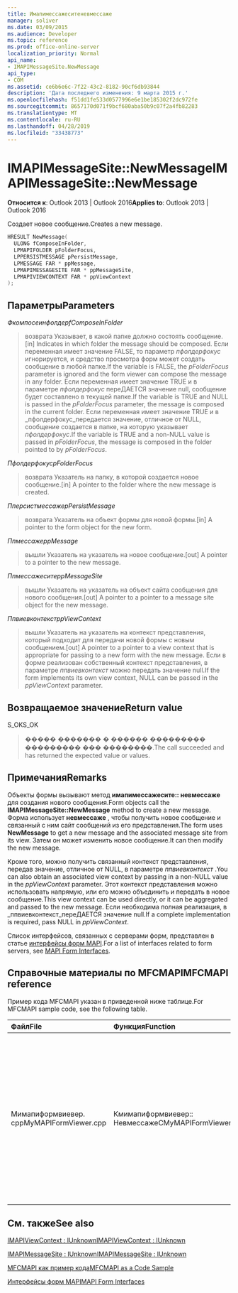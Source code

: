```yaml
---
title: Имапимессажеситеневмессаже
manager: soliver
ms.date: 03/09/2015
ms.audience: Developer
ms.topic: reference
ms.prod: office-online-server
localization_priority: Normal
api_name:
- IMAPIMessageSite.NewMessage
api_type:
- COM
ms.assetid: ce6b6e6c-7f22-43c2-8182-90cf6db93844
description: 'Дата последнего изменения: 9 марта 2015 г.'
ms.openlocfilehash: f51dd1fe533d0577996e6e1be185302f2dc972fe
ms.sourcegitcommit: 8657170d071f9bcf680aba50b9c07f2a4fb82283
ms.translationtype: MT
ms.contentlocale: ru-RU
ms.lasthandoff: 04/28/2019
ms.locfileid: "33438773"
---
```

# <a name="imapimessagesitenewmessage"></a><span data-ttu-id="fdea1-103">IMAPIMessageSite::NewMessage</span><span class="sxs-lookup"><span data-stu-id="fdea1-103">IMAPIMessageSite::NewMessage</span></span>

  
  
<span data-ttu-id="fdea1-104">**Относится к**: Outlook 2013 | Outlook 2016</span><span class="sxs-lookup"><span data-stu-id="fdea1-104">**Applies to**: Outlook 2013 | Outlook 2016</span></span> 
  
<span data-ttu-id="fdea1-105">Создает новое сообщение.</span><span class="sxs-lookup"><span data-stu-id="fdea1-105">Creates a new message.</span></span>
  
```cpp
HRESULT NewMessage(
  ULONG fComposeInFolder,
  LPMAPIFOLDER pFolderFocus,
  LPPERSISTMESSAGE pPersistMessage,
  LPMESSAGE FAR * ppMessage,
  LPMAPIMESSAGESITE FAR * ppMessageSite,
  LPMAPIVIEWCONTEXT FAR * ppViewContext
);
```

## <a name="parameters"></a><span data-ttu-id="fdea1-106">Параметры</span><span class="sxs-lookup"><span data-stu-id="fdea1-106">Parameters</span></span>

 <span data-ttu-id="fdea1-107">_Фкомпосеинфолдер_</span><span class="sxs-lookup"><span data-stu-id="fdea1-107">_fComposeInFolder_</span></span>
  
> <span data-ttu-id="fdea1-108">возврата Указывает, в какой папке должно состоять сообщение.</span><span class="sxs-lookup"><span data-stu-id="fdea1-108">[in] Indicates in which folder the message should be composed.</span></span> <span data-ttu-id="fdea1-109">Если переменная имеет значение FALSE, то параметр _пфолдерфокус_ игнорируется, и средство просмотра форм может создать сообщение в любой папке.</span><span class="sxs-lookup"><span data-stu-id="fdea1-109">If the variable is FALSE, the  _pFolderFocus_ parameter is ignored and the form viewer can compose the message in any folder.</span></span> <span data-ttu-id="fdea1-110">Если переменная имеет значение TRUE и в параметре _пфолдерфокус_ переДАЕТСЯ значение null, сообщение будет составлено в текущей папке.</span><span class="sxs-lookup"><span data-stu-id="fdea1-110">If the variable is TRUE and NULL is passed in the  _pFolderFocus_ parameter, the message is composed in the current folder.</span></span> <span data-ttu-id="fdea1-111">Если переменная имеет значение TRUE и в _пфолдерфокус_передается значение, отличное от NULL, сообщение создается в папке, на которую указывает _пфолдерфокус_.</span><span class="sxs-lookup"><span data-stu-id="fdea1-111">If the variable is TRUE and a non-NULL value is passed in  _pFolderFocus_, the message is composed in the folder pointed to by  _pFolderFocus_.</span></span>
    
 <span data-ttu-id="fdea1-112">_Пфолдерфокус_</span><span class="sxs-lookup"><span data-stu-id="fdea1-112">_pFolderFocus_</span></span>
  
> <span data-ttu-id="fdea1-113">возврата Указатель на папку, в которой создается новое сообщение.</span><span class="sxs-lookup"><span data-stu-id="fdea1-113">[in] A pointer to the folder where the new message is created.</span></span>
    
 <span data-ttu-id="fdea1-114">_Пперсистмессаже_</span><span class="sxs-lookup"><span data-stu-id="fdea1-114">_pPersistMessage_</span></span>
  
> <span data-ttu-id="fdea1-115">возврата Указатель на объект формы для новой формы.</span><span class="sxs-lookup"><span data-stu-id="fdea1-115">[in] A pointer to the form object for the new form.</span></span>
    
 <span data-ttu-id="fdea1-116">_Ппмессаже_</span><span class="sxs-lookup"><span data-stu-id="fdea1-116">_ppMessage_</span></span>
  
> <span data-ttu-id="fdea1-117">вышли Указатель на указатель на новое сообщение.</span><span class="sxs-lookup"><span data-stu-id="fdea1-117">[out] A pointer to a pointer to the new message.</span></span>
    
 <span data-ttu-id="fdea1-118">_Ппмессажесите_</span><span class="sxs-lookup"><span data-stu-id="fdea1-118">_ppMessageSite_</span></span>
  
> <span data-ttu-id="fdea1-119">вышли Указатель на указатель на объект сайта сообщения для нового сообщения.</span><span class="sxs-lookup"><span data-stu-id="fdea1-119">[out] A pointer to a pointer to a message site object for the new message.</span></span>
    
 <span data-ttu-id="fdea1-120">_Ппвиевконтекст_</span><span class="sxs-lookup"><span data-stu-id="fdea1-120">_ppViewContext_</span></span>
  
> <span data-ttu-id="fdea1-121">вышли Указатель на указатель на контекст представления, который подходит для передачи новой формы с новым сообщением.</span><span class="sxs-lookup"><span data-stu-id="fdea1-121">[out] A pointer to a pointer to a view context that is appropriate for passing to a new form with the new message.</span></span> <span data-ttu-id="fdea1-122">Если в форме реализован собственный контекст представления, в параметре _ппвиевконтекст_ можно передать значение null.</span><span class="sxs-lookup"><span data-stu-id="fdea1-122">If the form implements its own view context, NULL can be passed in the  _ppViewContext_ parameter.</span></span> 
    
## <a name="return-value"></a><span data-ttu-id="fdea1-123">Возвращаемое значение</span><span class="sxs-lookup"><span data-stu-id="fdea1-123">Return value</span></span>

<span data-ttu-id="fdea1-124">S_OK</span><span class="sxs-lookup"><span data-stu-id="fdea1-124">S_OK</span></span> 
  
> <span data-ttu-id="fdea1-125">����� ������� � ������ ��������� ��������� ��� ��������.</span><span class="sxs-lookup"><span data-stu-id="fdea1-125">The call succeeded and has returned the expected value or values.</span></span>
    
## <a name="remarks"></a><span data-ttu-id="fdea1-126">Примечания</span><span class="sxs-lookup"><span data-stu-id="fdea1-126">Remarks</span></span>

<span data-ttu-id="fdea1-127">Объекты формы вызывают метод **имапимессажесите:: невмессаже** для создания нового сообщения.</span><span class="sxs-lookup"><span data-stu-id="fdea1-127">Form objects call the **IMAPIMessageSite::NewMessage** method to create a new message.</span></span> <span data-ttu-id="fdea1-128">Форма использует **невмессаже** , чтобы получить новое сообщение и связанный с ним сайт сообщений из его представления.</span><span class="sxs-lookup"><span data-stu-id="fdea1-128">The form uses **NewMessage** to get a new message and the associated message site from its view.</span></span> <span data-ttu-id="fdea1-129">Затем он может изменить новое сообщение.</span><span class="sxs-lookup"><span data-stu-id="fdea1-129">It can then modify the new message.</span></span> 
  
<span data-ttu-id="fdea1-130">Кроме того, можно получить связанный контекст представления, передав значение, отличное от NULL, в параметре _ппвиевконтекст_ .</span><span class="sxs-lookup"><span data-stu-id="fdea1-130">You can also obtain an associated view context by passing in a non-NULL value in the  _ppViewContext_ parameter.</span></span> <span data-ttu-id="fdea1-131">Этот контекст представления можно использовать напрямую, или его можно объединить и передать в новое сообщение.</span><span class="sxs-lookup"><span data-stu-id="fdea1-131">This view context can be used directly, or it can be aggregated and passed to the new message.</span></span> <span data-ttu-id="fdea1-132">Если необходима полная реализация, в _ппвиевконтекст_переДАЕТСЯ значение null.</span><span class="sxs-lookup"><span data-stu-id="fdea1-132">If a complete implementation is required, pass NULL in  _ppViewContext_.</span></span>
  
<span data-ttu-id="fdea1-133">Список интерфейсов, связанных с серверами форм, представлен в статье [интерфейсы форм MAPI](mapi-form-interfaces.md).</span><span class="sxs-lookup"><span data-stu-id="fdea1-133">For a list of interfaces related to form servers, see [MAPI Form Interfaces](mapi-form-interfaces.md).</span></span>
  
## <a name="mfcmapi-reference"></a><span data-ttu-id="fdea1-134">Справочные материалы по MFCMAPI</span><span class="sxs-lookup"><span data-stu-id="fdea1-134">MFCMAPI reference</span></span>

<span data-ttu-id="fdea1-135">Пример кода MFCMAPI указан в приведенной ниже таблице.</span><span class="sxs-lookup"><span data-stu-id="fdea1-135">For MFCMAPI sample code, see the following table.</span></span>
  
|<span data-ttu-id="fdea1-136">**Файл**</span><span class="sxs-lookup"><span data-stu-id="fdea1-136">**File**</span></span>|<span data-ttu-id="fdea1-137">**Функция**</span><span class="sxs-lookup"><span data-stu-id="fdea1-137">**Function**</span></span>|<span data-ttu-id="fdea1-138">**Примечание**</span><span class="sxs-lookup"><span data-stu-id="fdea1-138">**Comment**</span></span>|
|:-----|:-----|:-----|
|<span data-ttu-id="fdea1-139">Мимапиформвиевер. cpp</span><span class="sxs-lookup"><span data-stu-id="fdea1-139">MyMAPIFormViewer.cpp</span></span>  <br/> |<span data-ttu-id="fdea1-140">Кмимапиформвиевер:: Невмессаже</span><span class="sxs-lookup"><span data-stu-id="fdea1-140">CMyMAPIFormViewer::NewMessage</span></span>  <br/> |<span data-ttu-id="fdea1-141">MFCMAPI использует метод **имапимессажесите:: невмессаже** для создания нового сообщения, создания экземпляра нового средства просмотра формы и вызова **сетперсист** для установки сообщения в средстве просмотра форм.</span><span class="sxs-lookup"><span data-stu-id="fdea1-141">MFCMAPI uses the **IMAPIMessageSite::NewMessage** method to create a new message, instantiate a new form viewer, and call **SetPersist** to set the message on the form viewer.</span></span> <span data-ttu-id="fdea1-142">Наконец, он возвращает средство просмотра форм в качестве сайта сообщений.</span><span class="sxs-lookup"><span data-stu-id="fdea1-142">Finally, it returns the form viewer as the message site.</span></span>  <br/> |
   
## <a name="see-also"></a><span data-ttu-id="fdea1-143">См. также</span><span class="sxs-lookup"><span data-stu-id="fdea1-143">See also</span></span>



[<span data-ttu-id="fdea1-144">IMAPIViewContext : IUnknown</span><span class="sxs-lookup"><span data-stu-id="fdea1-144">IMAPIViewContext : IUnknown</span></span>](imapiviewcontextiunknown.md)
  
[<span data-ttu-id="fdea1-145">IMAPIMessageSite : IUnknown</span><span class="sxs-lookup"><span data-stu-id="fdea1-145">IMAPIMessageSite : IUnknown</span></span>](imapimessagesiteiunknown.md)


[<span data-ttu-id="fdea1-146">MFCMAPI как пример кода</span><span class="sxs-lookup"><span data-stu-id="fdea1-146">MFCMAPI as a Code Sample</span></span>](mfcmapi-as-a-code-sample.md)
  
[<span data-ttu-id="fdea1-147">Интерфейсы форм MAPI</span><span class="sxs-lookup"><span data-stu-id="fdea1-147">MAPI Form Interfaces</span></span>](mapi-form-interfaces.md)

